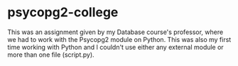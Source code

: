 # psycopg2-college
This was an assignment given by my Database course's professor, where we had to work with the Psycopg2 module on Python. This was also my first time working with Python and I couldn't use either any external module or more than one file (script.py).
